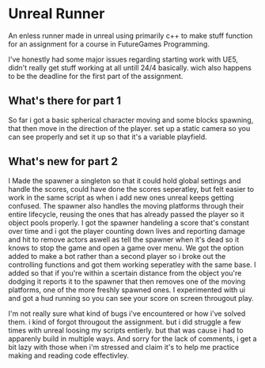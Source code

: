# Unreal Runner

An enless runner made in unreal using primarily c++ to make stuff function for an assignment for a course in FutureGames Programming.

I've honestly had some major issues regarding starting work with UE5, didn't really get stuff working at all untill 24/4 basically. 
wich also happens to be the deadline for the first part of the assignment.

## What's there for part 1
So far i got a basic spherical character moving and some blocks spawning, that then move in the direction of the player. set up a static camera so you can see properly and set it up so that it's a variable playfield.

## What's new for part 2
I Made the spawner a singleton so that it could hold global settings and handle the scores, could have done the scores seperatley, but felt easier to work in the same script as when i add new ones unreal keeps getting confused.
The spawner also handles the moving platforms through their entire lifecycle, reusing the ones that has already passed the player so it object pools properly.
I got the spawner handeling a score that's constant over time and i got the player counting down lives and reporting damage and hit to remove actors aswell as tell the spawner when it's dead so it knows to stop the game and open a game over menu.
We got the option added to make a bot rather than a second player so i broke out the controlling functions and got them working seperatley with the same base.
I added so that if you're within a scertain distance from the object you're dodging it reports it to the spawner that then removes one of the moving platforms, one of the more freshly spawned ones.
I experimented with ui and got a hud running so you can see your score on screen througout play.

I'm not really sure what kind of bugs i've encountered or how i've solved them. i kind of forgot througout the assignment. but i did struggle a few times with unreal loosing my scripts entierly. but that was cause i had to apparenly build in multiple ways.
And sorry for the lack of comments, i get a bit lazy with those when i'm stressed and claim it's to help me practice making and reading code effectivley.

